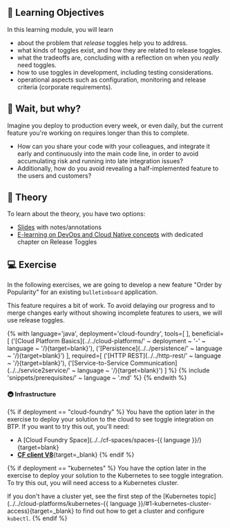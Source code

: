 <!-- dummy line, needed to ensure headers work expectedly -->
## 🎯 Learning Objectives

In this learning module, you will learn

- about the problem that _release_ toggles help you to address.
- what kinds of toggles exist, and how they are related to release toggles.
- what the tradeoffs are, concluding with a reflection on when you _really_ need toggles.
- how to use toggles in development, including testing considerations.
- operational aspects such as configuration, monitoring and release criteria (corporate requirements).

## 🤔 Wait, but why?

Imagine you deploy to production every week, or even daily, but the current feature you're working on requires longer than this to complete.

- How can you share your code with your colleagues, and integrate it early and continuously into the main code line, in order to avoid accumulating risk and running into late integration issues?
- Additionally, how do you avoid revealing a half-implemented feature to the users and customers?

## 🧠 Theory

To learn about the theory, you have two options:

- <a href="../slides/fundamentals?showNotes=true" target="_blank" ping="https://cloud-native-dev-usage-tracker.cfapps.sap.hana.ondemand.com/click?sourcepage=/cloud-curriculum/materials/release-toggles-{{ language }}">Slides</a> with notes/annotations
- <a href="https://performancemanager5.successfactors.eu/sf/learning?destUrl=https%3A%2F%2Fsap%2eplateau%2ecom%2Flearning%2Fuser%2Fdeeplink%5fredirect%2ejsp%3FlinkId%3DITEM%5fDETAILS%26componentID%3DDEV%5f00002183%5fWBT%26componentTypeID%3DCOURSE%26revisionDate%3D1669283981000%26fromSF%3DY&company=SAP" target="_blank" ping="https://cloud-native-dev-usage-tracker.cfapps.sap.hana.ondemand.com/click?sourcepage=/cloud-curriculum/materials/release-toggles-{{ language }}">E-learning on DevOps and Cloud Native concepts</a> with dedicated chapter on Release Toggles

## 💻 Exercise
In the following exercises, we are going to develop a new feature "Order by Popularity" for an existing `bulletinboard` application.

This feature requires a bit of work. To avoid delaying our progress and to merge changes early without showing incomplete features to users, we will use release toggles.

<!-- Prerequisites-->
{% with
  language='java',
  deployment='cloud-foundry',
  tools=[
  ],
  beneficial=[
    ('[Cloud Platform Basics](../../cloud-platforms/' ~ deployment ~ '-' ~ language ~ '/){target=blank}'),
    ('[Persistence](../../persistence/' ~ language ~ '/){target=blank}')
  ],
  required=[
    ('[HTTP REST](../../http-rest/' ~ language ~ '/){target=blank}'),
    ('[Service-to-Service Communication](../../service2service/' ~ language ~ '/){target=blank}')
  ]
%}
{% include 'snippets/prerequisites/' ~ language ~ '.md' %}
{% endwith %}

#### 🚇 Infrastructure

{% if deployment == "cloud-foundry" %}
You have the option later in the exercise to deploy your solution to the cloud to see toggle integration on BTP. If you want to try this out, you'll need:

- A [Cloud Foundry Space](../../cf-spaces/spaces-{{ language }}/){target=blank}
- [**CF client V8**](https://github.com/cloudfoundry/cli/wiki/V8-CLI-Installation-Guide){target=_blank}
{% endif %}

{% if deployment == "kubernetes" %}
You have the option later in the exercise to deploy your solution to the Kubernetes to see toggle integration. To try this out, you will need access to a Kubernetes cluster.

If you don't have a cluster yet, see the first step of the [Kubernetes topic](../../cloud-platforms/kubernetes-{{ language }}/#1-kubernetes-cluster-access){target=_blank} to find out how to get a cluster and configure `kubectl`.
{% endif %}